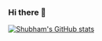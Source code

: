 ### Hi there 👋

[![Shubham's GitHub stats](https://github-readme-stats.vercel.app/api?username=shubhamsrs)](https://github.com/anuraghazra/github-readme-stats)


<!--
**shubhamsrs/shubhamsrs** is a ✨ _special_ ✨ repository because its `README.md` (this file) appears on your GitHub profile.

Here are some ideas to get you started:

- 🔭 I’m currently working on ...
- 🌱 I’m currently learning ...
- 👯 I’m looking to collaborate on ...
- 🤔 I’m looking for help with ...
- 💬 Ask me about ...
- 📫 How to reach me: ...
- 😄 Pronouns: ...
- ⚡ Fun fact: ...
-->
